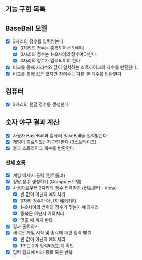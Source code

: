 ## 기능 구현 목록

## BaseBall 모델

- [x] 3자리의 정수를 입력받는다
  - [x] 3자리의 정수는 중복되어선 안된다
  - [x] 3자리의 정수는 1~9사이의 정수여야한다
  - [x] 3자리의 정수가 입력되어야 한다
- [x] 비교를 통해 자리수와 값이 일치하는 스트라이크의 개수를 반환한다.
- [x] 비교를 통해 값은 있지만 자리수는 다른 볼 개수를 반환한다.

## 컴퓨터

- [x] 3자리의 랜덤 정수를 생성한다

## 숫자 야구 결과 계산

- [x] 사용자 BaseBall과 컴퓨터 BaseBall을 입력받는다
- [x] 게임이 종료되었는지 판단한다 (3스트라이크)
- [x] 볼과 스트라이크 개수를 반환한다

### 전체 흐름

- [x] 게임 메세지 출력 (컨트롤러)
- [x] 정답 정수 생성하기 (Computer모델)
- [x] 사용자로부터 3자리의 정수 입력받기 (컨트롤러 - View)
  - [x] 빈 값이 아닌지 예외처리
  - [x] 3자리 정수가 아닌지 예외처리
  - [x] 1~9사이의 범위의 정수가 맞는지 예외처리
  - [x] 중복은 아닌지 예외처리
  - [x] 맞출 때 까지 반복
- [x] 결과 출력하기
- [x] 새로운 게임 시작 및 종료에 대한 입력 받기
  - [x] 빈 값이 아닌지 예외처리
  - [x] 1또는 2가 입력되었는지 확인
- [x] 입력 결과에 따라 종료 혹은 반복
